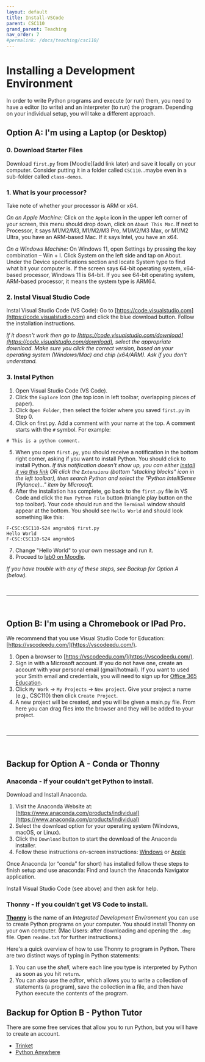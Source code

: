 ```yaml
---
layout: default
title: Install-VSCode
parent: CSC110
grand_parent: Teaching
nav_order: 7
#permalink: /docs/teaching/csc110/
---  
```


# Installing a Development Environment

In order to write Python programs and execute (or run) them, you need to have a editor (to write) and an interpreter (to run) the program. Depending on your individual setup, you will take a different approach.

## Option A: I'm using a Laptop (or Desktop)

### 0. Download Starter Files

Download `first.py` from [Moodle](add link later) and save it locally on your computer. Consider putting it in a folder called `CSC110`...maybe even in a sub-folder called `class-demos`.

### 1. What is your processor?
Take note of whether your processor is ARM or x64.

_On an Apple Machine:_
Click on the `Apple` icon in the upper left corner of your screen, this menu should drop down, click on `About This Mac`. If next to Processor, it says M1/M2/M3, M1/M2/M3 Pro, M1/M2/M3 Max, or M1/M2 Ultra, you have an ARM-based Mac. If it says Intel, you have an x64.

_On a Windows Machine:_
On Windows 11, open Settings by pressing the key combination – Win + I. Click System on the left side and tap on About. Under the Device specifications section and locate System type to find what bit your computer is. If the screen says 64-bit operating system, x64-based processor, Windows 11 is 64-bit. If you see 64-bit operating system, ARM-based processor, it means the system type is ARM64.

### 2. Instal Visual Studio Code

Instal Visual Studio Code (VS Code): Go to [https://code.visualstudio.com](https://code.visualstudio.com) and click the blue download button.
Follow the installation instructions.

_If it doesn't work then go to [https://code.visualstudio.com/download](https://code.visualstudio.com/download), select the appropriate download. 
Make sure you click the correct version, based on your operating system (Windows/Mac) and chip (x64/ARM). Ask if you don't understand._

### 3. Instal Python

1. Open Visual Studio Code (VS Code).
2. Click the `Explore` Icon (the top icon in left toolbar, overlapping pieces of paper).
3. Click `Open Folder`, then select the folder where you saved `first.py` in Step 0.
4. Click on first.py. Add a comment with your name at the top. A comment starts with the `#` symbol. For example:
```
# This is a python comment.
```
5. When you open `first.py`, you should receive a notification in the bottom right corner, asking if you want to install Python. You should click to install Python. _If this notification doesn't show up, you can either [install it via this link](https://marketplace.visualstudio.com/items?itemName=ms-python.python) OR click the `Extensions` (bottom "stacking blocks" icon in the left toolbar), then search Python and select the "Python IntelliSense (Pylance)..." item by Microsoft._
6. After the installation has complete, go back to the `first.py` file in VS Code and click the `Run Python File` button (triangle play button on the top toolbar). Your code should run and the `Terminal` window should appear at the bottom. You should see `Hello World` and should look something like this:
```
F-CSC:CSC110-S24 amgrubb$ first.py
Hello World
F-CSC:CSC110-S24 amgrubb$ 
```
7. Change "Hello World" to your own message and run it.
8. Proceed to [lab0 on Moodle](https://moodle.smith.edu/mod/assign/view.php?id=1146269).

_If you have trouble with any of these steps, see Backup for Option A (below)._

<br>

---

<br>

## Option B: I'm using a Chromebook or IPad Pro.

We recommend that you use Visual Studio Code for Education: [https://vscodeedu.com/](https://vscodeedu.com/).

1. Open a browser to [https://vscodeedu.com/](https://vscodeedu.com/).
2. Sign in with a Microsoft account. If you do not have one, create an account with your personal email (gmail/hotmail). If you want to used your Smith email and credentials, you will need to sign up for [Office 365 Education](https://www.microsoft.com/en-us/education/products/office).
3. Click `My Work` -> `My Projects` -> `New project`. Give your project a name (e.g., CSC110) then click `Create Project`.
4. A new project will be created, and you will be given a main.py file. From here you can drag files into the browser and they will be added to your project. 

<br>

---

<br>


##  Backup for Option A - Conda or Thonny

### Anaconda - If your couldn't get Python to install.

Download and Install Anaconda.

1. Visit the Anaconda Website at:  [https://www.anaconda.com/products/individual](https://www.anaconda.com/products/individual)
2. Select the download option for your operating system (Windows, macOS, or Linux). 
3. Click the `Download` button to start the download of the Anaconda installer.
4. Follow these instructions on-screen instructions: [Windows](https://docs.anaconda.com/free/anaconda/install/windows/) or [Apple](https://docs.anaconda.com/free/anaconda/install/mac-os/)

Once Anaconda (or “conda” for short) has installed follow these steps to finish setup and use anaconda: Find and launch the Anaconda Navigator application. 

Install Visual Studio Code (see above) and then ask for help.

### Thonny - If you couldn't get VS Code to install.

[**Thonny**](https://thonny.org) is the name of an _Integrated Development Environment_ you can use to create Python programs on your computer. You should install Thonny on your own computer. (Mac Users: after downloading and opening the `.dmg` file. Open `readme.txt` for further instructions.)

Here's a quick overview of how to use Thonny to program in Python. There are two distinct ways of typing in Python statements:

1. You can use the _shell_, where each line you type is
interpreted by Python as soon as you hit `return`. 
2. You can also use the _editor_, which allows you to write a
collection of statements (a program), save the collection in a file, and then
have Python execute the contents of the program. 

## Backup for Option B - Python Tutor

There are some free services that allow you to run Python, but you will have to create an account.

* [Trinket](https://trinket.io/) 
* [Python Anywhere](https://www.pythonanywhere.com/)
